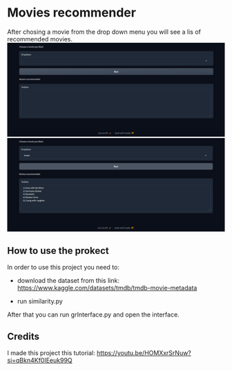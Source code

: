 # Movies recommender

After chosing a movie from the drop down menu you will see a lis of recommended movies.
![Alt text](Screenshot.png)
![Alt text](Screenshot(4).png)

## How to use the prokect
In order to use this project you need to:
- download the dataset from this link:
https://www.kaggle.com/datasets/tmdb/tmdb-movie-metadata

- run similarity.py

After that you can run grInterface.py and open the interface. 


## Credits
I made this project this tutorial:
https://youtu.be/HOMXxrSrNuw?si=qBkn4Kf0IEeuk99Q

